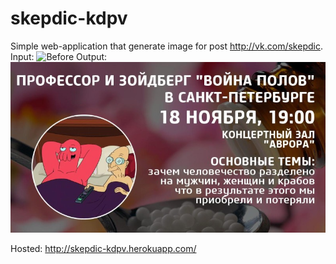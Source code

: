 # skepdic-kdpv

Simple web-application that generate image for post http://vk.com/skepdic.
Input: 
![Before](https://ibb.co/cUH30a)
Output:
![After](https://github.com/honeypy/skepdic-kdpv/blob/master/static/announce_example.jpg)

Hosted: http://skepdic-kdpv.herokuapp.com/
